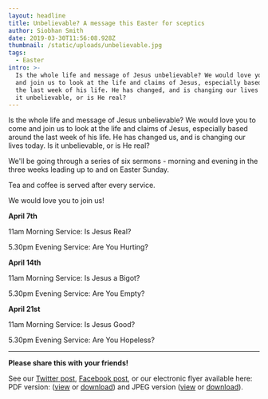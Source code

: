 ```yaml
---
layout: headline
title: Unbelievable? A message this Easter for sceptics
author: Siobhan Smith
date: 2019-03-30T11:56:08.928Z
thumbnail: /static/uploads/unbelievable.jpg
tags:
  - Easter
intro: >-
  Is the whole life and message of Jesus unbelievable? We would love you to come
  and join us to look at the life and claims of Jesus, especially based around
  the last week of his life. He has changed, and is changing our lives today. Is
  it unbelievable, or is He real?
---
```

Is the whole life and message of Jesus unbelievable? We would love you to come and join us to look at the life and claims of Jesus, especially based around the last week of his life. He has changed us, and is changing our lives today. Is it unbelievable, or is He real?

We'll be going through a series of six sermons - morning and evening in the three weeks leading up to and on Easter Sunday.

Tea and coffee is served after every service.

We would love you to join us!

**April 7th**

11am Morning Service: Is Jesus Real?

5.30pm Evening Service: Are You Hurting?

**April 14th**

11am Morning Service: Is Jesus a Bigot?

5.30pm Evening Service: Are You Empty?

**April 21st**

11am Morning Service: Is Jesus Good?

5.30pm Evening Service: Are You Hopeless?

- - -

**Please share this with your friends!** 

See our [Twitter post](https://twitter.com/stcsfreechurch/status/1113190495910547457), [Facebook post](https://www.facebook.com/stcolumbasfreechurch/posts/2254201824639698?sfnsw=cl), or our electronic flyer available here: PDF version: ([view](https://drive.google.com/file/d/1Sq5dZEFvMypDL5fdE_1JWQ2auPs0ygnS/view) or [download](https://drive.google.com/uc?export=download&id=1Sq5dZEFvMypDL5fdE_1JWQ2auPs0ygnS)) and JPEG version ([view](https://drive.google.com/file/d/1SnNpwz2p3hAr26H538M4NvkDf55DVP8t/view) or [download](https://drive.google.com/uc?export=download&id=1SnNpwz2p3hAr26H538M4NvkDf55DVP8t)).
